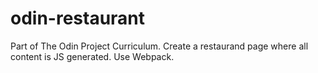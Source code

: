 # odin-restaurant
Part of The Odin Project Curriculum. Create a restaurand page where all content is JS generated. Use Webpack. 
